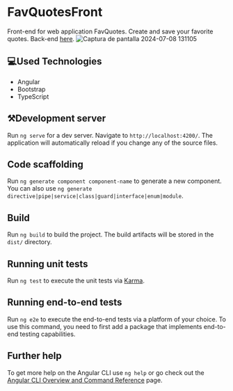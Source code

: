 # FavQuotesFront
Front-end for web application FavQuotes. Create and save your favorite quotes. Back-end [here](https://github.com/AbigailSalazar/FavQuotes).
![Captura de pantalla 2024-07-08 131105](https://github.com/AbigailSalazar/FavQuotesFront/assets/75355095/e893e0d4-8a41-460a-b601-67714e4e272c)
## 💻Used Technologies
* Angular
* Bootstrap
* TypeScript

## ⚒️Development server

Run `ng serve` for a dev server. Navigate to `http://localhost:4200/`. The application will automatically reload if you change any of the source files.

## Code scaffolding

Run `ng generate component component-name` to generate a new component. You can also use `ng generate directive|pipe|service|class|guard|interface|enum|module`.

## Build

Run `ng build` to build the project. The build artifacts will be stored in the `dist/` directory.

## Running unit tests

Run `ng test` to execute the unit tests via [Karma](https://karma-runner.github.io).

## Running end-to-end tests

Run `ng e2e` to execute the end-to-end tests via a platform of your choice. To use this command, you need to first add a package that implements end-to-end testing capabilities.

## Further help

To get more help on the Angular CLI use `ng help` or go check out the [Angular CLI Overview and Command Reference](https://angular.io/cli) page.
